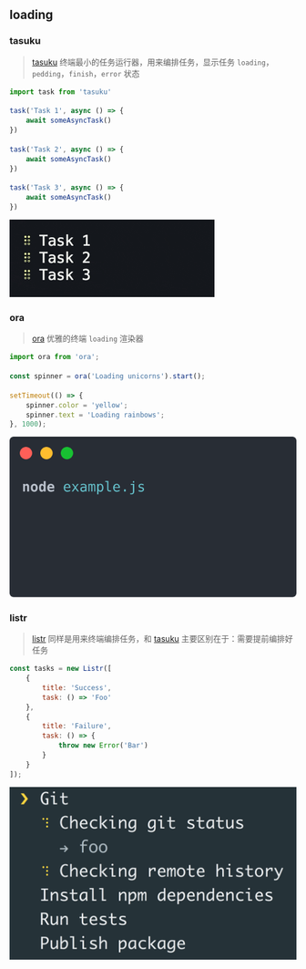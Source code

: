 ## loading

### tasuku

> [tasuku](https://github.com/privatenumber/tasuku) 终端最小的任务运行器，用来编排任务，显示任务 `loading`，`pedding`，`finish`，`error` 状态

```jsx
import task from 'tasuku'

task('Task 1', async () => {
    await someAsyncTask()
})

task('Task 2', async () => {
    await someAsyncTask()
})

task('Task 3', async () => {
    await someAsyncTask()
})
```

![example-1.gif](../../../../static/img/tasuku-example.gif)

### ora

> [ora](https://github.com/sindresorhus/ora) 优雅的终端 `loading` 渲染器

```jsx
import ora from 'ora';

const spinner = ora('Loading unicorns').start();

setTimeout(() => {
	spinner.color = 'yellow';
	spinner.text = 'Loading rainbows';
}, 1000);
```

![ora-example.svg](../../../../static/img/ora-example.svg)

### listr

> [listr](https://github.com/samverschueren/listr) 同样是用来终端编排任务，和 [tasuku](https://www.notion.so/node-9b222177719b4c02adfb6e3bacbd156d) 主要区别在于：需要提前编排好任务

```jsx
const tasks = new Listr([
	{
		title: 'Success',
		task: () => 'Foo'
	},
	{
		title: 'Failure',
		task: () => {
			throw new Error('Bar')
		}
	}
]);
```

![listr-example.gif](../../../../static/img/listr.gif)
